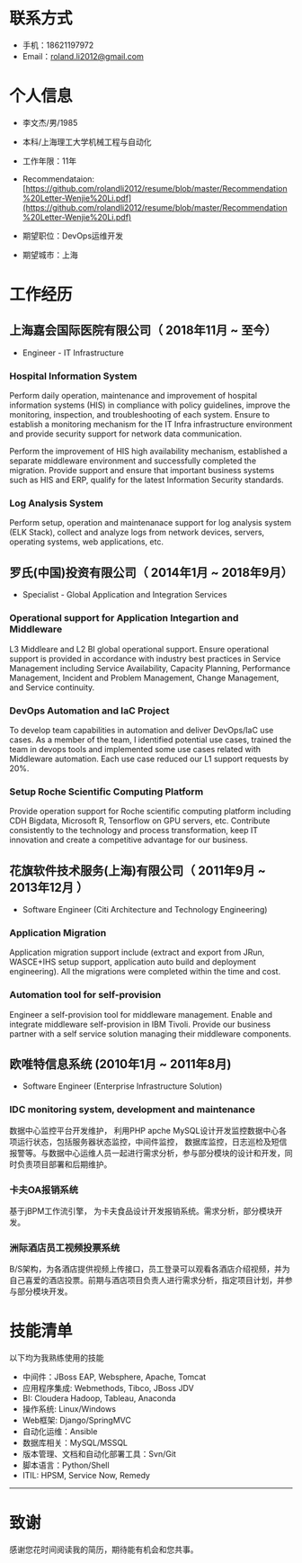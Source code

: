      
# 联系方式

- 手机：18621197972
- Email：roland.li2012@gmail.com


# 个人信息

 - 李文杰/男/1985
 - 本科/上海理工大学机械工程与自动化 
 - 工作年限：11年
 - Recommendataion: [https://github.com/rolandli2012/resume/blob/master/Recommendation%20Letter-Wenjie%20Li.pdf](https://github.com/rolandli2012/resume/blob/master/Recommendation%20Letter-Wenjie%20Li.pdf)

 - 期望职位：DevOps运维开发
 - 期望城市：上海

# 工作经历

## 上海嘉会国际医院有限公司（ 2018年11月 ~ 至今）
- Engineer - IT Infrastructure

### Hospital Information System
Perform daily operation, maintenance and improvement of hospital information systems (HIS) in compliance with policy guidelines, improve the monitoring, inspection, and troubleshooting of each system. Ensure to establish a monitoring mechanism for the IT Infra infrastructure environment and provide security support for network data communication.

Perform the improvement of HIS high availability mechanism, established a separate middleware environment and successfully completed the migration. Provide support and ensure that important business systems such as HIS and ERP, qualify for the latest Information Security standards.

### Log Analysis System
Perform setup, operation and maintenanace support for log analysis system (ELK Stack), collect and analyze logs from network devices, servers, operating systems, web applications, etc.

## 罗氏(中国)投资有限公司（ 2014年1月 ~ 2018年9月）
- Specialist - Global Application and Integration Services

### Operational support for Application Integartion and Middleware
L3 Middleare and L2 BI global operational support. Ensure operational support is provided in accordance with industry best practices in Service Management including Service Availability, Capacity Planning, Performance Management, Incident and Problem Management, Change Management, and Service continuity.

### DevOps Automation and IaC Project
To develop team capabilities in automation and deliver DevOps/IaC use cases. As a member of the team, I identified potential use cases, trained the team in devops tools and implemented some use cases related with Middleware automation.  Each use case reduced our L1 support requests by 20%. 

### Setup Roche Scientific Computing Platform
Provide operation support for Roche scientific computing platform including CDH Bigdata, Microsoft R, Tensorflow on GPU servers, etc. Contribute consistently to the technology and process transformation, keep IT innovation and create a competitive advantage for our business.

## 花旗软件技术服务(上海)有限公司（ 2011年9月 ~ 2013年12月 ）
- Software Engineer (Citi Architecture and Technology Engineering)

### Application Migration 
Application migration support include (extract and export from JRun, WASCE+IHS setup support, application auto build and deployment engineering). All the migrations were completed within the time and cost. 

### Automation tool for self-provision
Engineer a self-provision tool for middleware management. Enable and integrate middleware self-provision in IBM Tivoli. Provide our business partner with a self service solution managing their middleware components. 

## 欧唯特信息系统 (2010年1月 ~ 2011年8月)
- Software Engineer (Enterprise Infrastructure Solution)

###  IDC monitoring system, development and maintenance
数据中心监控平台开发维护， 利用PHP apche MySQL设计开发监控数据中心各项运行状态，包括服务器状态监控，中间件监控， 数据库监控，日志巡检及短信报警等。与数据中心运维人员一起进行需求分析，参与部分模块的设计和开发，同时负责项目部署和后期维护。

### 卡夫OA报销系统
基于jBPM工作流引擎， 为卡夫食品设计开发报销系统。需求分析，部分模块开发。

### 洲际酒店员工视频投票系统
B/S架构，为各酒店提供视频上传接口，员工登录可以观看各酒店介绍视频，并为自己喜爱的酒店投票。前期与酒店项目负责人进行需求分析，指定项目计划，并参与部分模块开发。    
    
# 技能清单

以下均为我熟练使用的技能

- 中间件：JBoss EAP, Websphere, Apache, Tomcat
- 应用程序集成: Webmethods, Tibco, JBoss JDV
- BI: Cloudera Hadoop, Tableau, Anaconda
- 操作系统: Linux/Windows
- Web框架: Django/SpringMVC
- 自动化运维：Ansible
- 数据库相关：MySQL/MSSQL
- 版本管理、文档和自动化部署工具：Svn/Git
- 脚本语言：Python/Shell
- ITIL: HPSM, Service Now, Remedy
      
---      
# 致谢
感谢您花时间阅读我的简历，期待能有机会和您共事。
      
